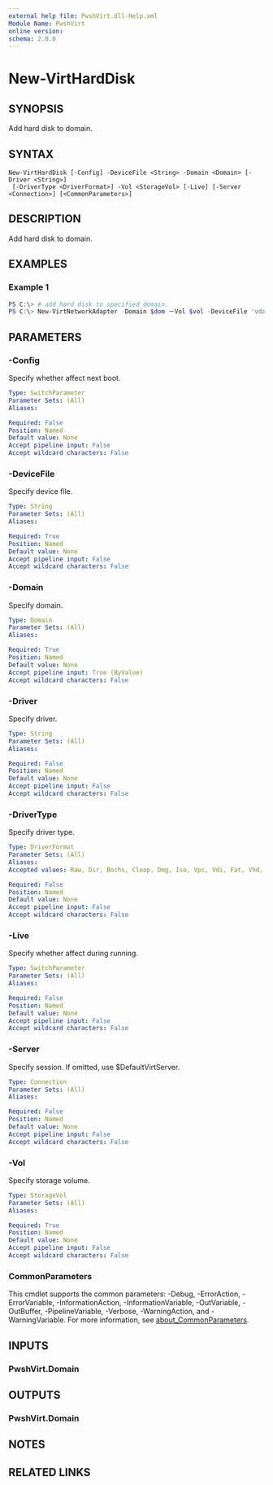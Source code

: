 ```yaml
---
external help file: PwshVirt.dll-Help.xml
Module Name: PwshVirt
online version:
schema: 2.0.0
---
```


# New-VirtHardDisk

## SYNOPSIS
Add hard disk to domain.

## SYNTAX

```
New-VirtHardDisk [-Config] -DeviceFile <String> -Domain <Domain> [-Driver <String>]
 [-DriverType <DriverFormat>] -Vol <StorageVol> [-Live] [-Server <Connection>] [<CommonParameters>]
```

## DESCRIPTION
Add hard disk to domain.

## EXAMPLES

### Example 1
```powershell
PS C:\> # add hard disk to specified domain.
PS C:\> New-VirtNetworkAdapter -Domain $dom －Vol $vol -DeviceFile 'vda'
```

## PARAMETERS

### -Config
Specify whether affect next boot.

```yaml
Type: SwitchParameter
Parameter Sets: (All)
Aliases:

Required: False
Position: Named
Default value: None
Accept pipeline input: False
Accept wildcard characters: False
```

### -DeviceFile
Specify device file.

```yaml
Type: String
Parameter Sets: (All)
Aliases:

Required: True
Position: Named
Default value: None
Accept pipeline input: False
Accept wildcard characters: False
```

### -Domain
Specify domain.

```yaml
Type: Domain
Parameter Sets: (All)
Aliases:

Required: True
Position: Named
Default value: None
Accept pipeline input: True (ByValue)
Accept wildcard characters: False
```

### -Driver
Specify driver.

```yaml
Type: String
Parameter Sets: (All)
Aliases:

Required: False
Position: Named
Default value: None
Accept pipeline input: False
Accept wildcard characters: False
```

### -DriverType
Specify driver type.

```yaml
Type: DriverFormat
Parameter Sets: (All)
Aliases:
Accepted values: Raw, Dir, Bochs, Cloop, Dmg, Iso, Vpc, Vdi, Fat, Vhd, Ploop, Luks, Cow, Qcow, Qcow2, Qed, Vmdk, Aio

Required: False
Position: Named
Default value: None
Accept pipeline input: False
Accept wildcard characters: False
```

### -Live
Specify whether affect during running.

```yaml
Type: SwitchParameter
Parameter Sets: (All)
Aliases:

Required: False
Position: Named
Default value: None
Accept pipeline input: False
Accept wildcard characters: False
```

### -Server
Specify session.
If omitted, use $DefaultVirtServer.

```yaml
Type: Connection
Parameter Sets: (All)
Aliases:

Required: False
Position: Named
Default value: None
Accept pipeline input: False
Accept wildcard characters: False
```

### -Vol
Specify storage volume.

```yaml
Type: StorageVol
Parameter Sets: (All)
Aliases:

Required: True
Position: Named
Default value: None
Accept pipeline input: False
Accept wildcard characters: False
```

### CommonParameters
This cmdlet supports the common parameters: -Debug, -ErrorAction, -ErrorVariable, -InformationAction, -InformationVariable, -OutVariable, -OutBuffer, -PipelineVariable, -Verbose, -WarningAction, and -WarningVariable. For more information, see [about_CommonParameters](http://go.microsoft.com/fwlink/?LinkID=113216).

## INPUTS

### PwshVirt.Domain

## OUTPUTS

### PwshVirt.Domain

## NOTES

## RELATED LINKS
